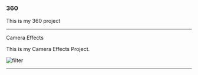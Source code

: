 ### 360

This is my 360 project

<script src="//360.vizor.io/scripts/embed.js" data-vizorurl="https://360.vizor.io/embed/v/bddmn" ></script>

***

Camera Effects

This is my Camera Effects Project.

![filter](https://github.com/alcoceralex/alcoceralex.github.io/blob/master/hihihii.PNGraw=true "Optional Title")

***
